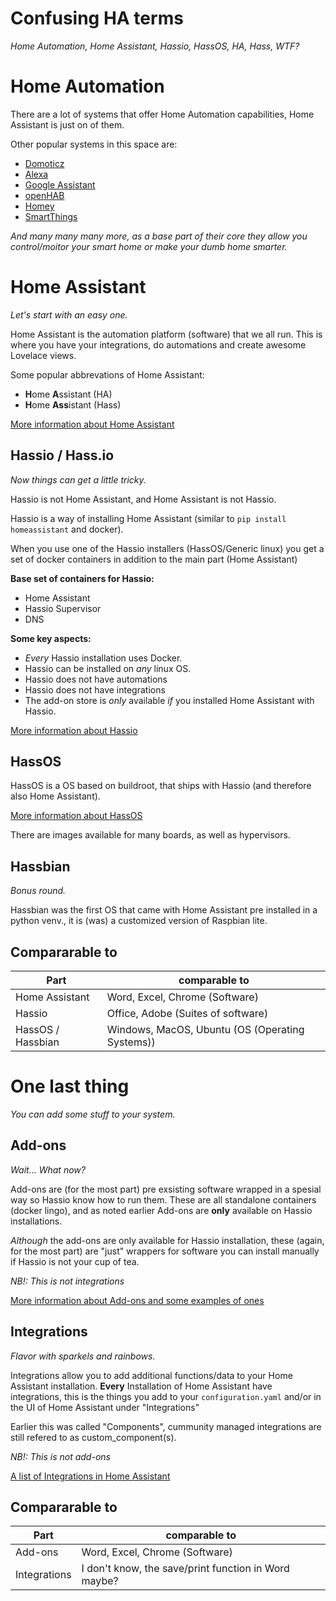 # Confusing HA terms

_Home Automation, Home Assistant, Hassio, HassOS, HA, Hass, WTF?_

# Home Automation

There are a lot of systems that offer Home Automation capabilities, Home Assistant is just on of them.

Other popular systems in this space are:

- [Domoticz](https://www.domoticz.com/)
- [Alexa](https://en.wikipedia.org/wiki/Amazon_Alexa)
- [Google Assistant](https://assistant.google.com/)
- [openHAB](https://www.openhab.org/)
- [Homey](https://homey.app/)
- [SmartThings](https://www.smartthings.com/)

_And many many many more, as a base part of their core they allow you control/moitor your smart home or make your dumb home smarter._

# Home Assistant

_Let's start with an easy one._

Home Assistant is the automation platform (software) that we all run.
This is where you have your integrations, do automations and create awesome Lovelace views.

Some popular abbrevations of Home Assistant:

- **H**ome **A**ssistant (HA)
- **H**ome **Ass**istant (Hass)

[More information about Home Assistant](https://www.home-assistant.io/)

## Hassio / Hass.io

_Now things can get a little tricky._

Hassio is not Home Assistant, and Home Assistant is not Hassio.

Hassio is a way of installing Home Assistant (similar to `pip install homeassistant` and docker).

When you use one of the Hassio installers (HassOS/Generic linux) you get a set of docker containers in addition to the main part (Home Assistant)

**Base set of containers for Hassio:**

- Home Assistant
- Hassio Supervisor
- DNS

**Some key aspects:**

- _Every_ Hassio installation uses Docker.
- Hassio can be installed on _any_ linux OS.
- Hassio does not have automations
- Hassio does not have integrations
- The add-on store is _only_ available _if_ you installed Home Assistant with Hassio.

[More information about Hassio](https://www.home-assistant.io/hassio/)

## HassOS

HassOS is a OS based on buildroot, that ships with Hassio (and therefore also Home Assistant).

[More information about HassOS](https://github.com/home-assistant/hassos)

There are images available for many boards, as well as hypervisors.

## Hassbian

_Bonus round._

Hassbian was the first OS that came with Home Assistant pre installed in a python venv., it is (was) a customized version of Raspbian lite.


## Compararable to

Part | comparable to
-- | --
Home Assistant | Word, Excel, Chrome (Software)
Hassio | Office, Adobe (Suites of software)
HassOS / Hassbian | Windows, MacOS, Ubuntu (OS (Operating Systems))

# One last thing

_You can add some stuff to your system._

## Add-ons

_Wait... What now?_

Add-ons are (for the most part) pre exsisting software wrapped in a spesial way so Hassio know how to run them.
These are all standalone containers (docker lingo), and as noted earlier Add-ons are **only** available on Hassio installations.

_Although_ the add-ons are only available for Hassio installation, these (again, for the most part) are "just" wrappers for software you can install manually if Hassio is not your cup of tea.

_NB!: This is not integrations_

[More information about Add-ons and some examples of ones](https://addons.community/)

## Integrations

_Flavor with sparkels and rainbows._

Integrations allow you to add additional functions/data to your Home Assistant installation.
**Every** Installation of Home Assistant have integrations, this is the things you add to your `configuration.yaml` and/or in the UI of Home Assistant under "Integrations"

Earlier this was called "Components", cummunity managed integrations are still refered to as custom_component(s).

_NB!: This is not add-ons_

[A list of Integrations in Home Assistant](https://www.home-assistant.io/integrations/)


## Compararable to

Part | comparable to
-- | --
Add-ons | Word, Excel, Chrome (Software)
Integrations | I don't know, the save/print function in Word maybe?
